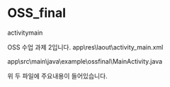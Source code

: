 # OSS_final

activitymain

OSS 수업 과제 2입니다.
 app\res\laout\activity_main.xml
 
app\src\main\java\example\ossfinal\MainActivity.java

위 두 파일에 주요내용이 들어있습니다.
